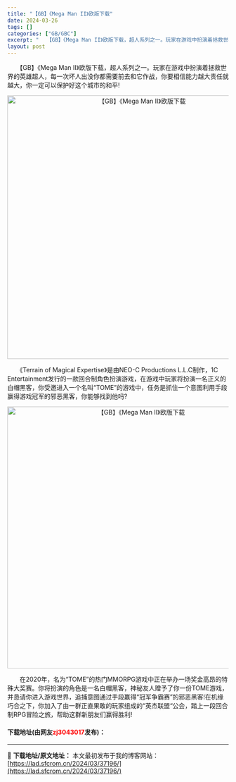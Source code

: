 ```yaml
---
title: "【GB】《Mega Man II》欧版下载"
date: 2024-03-26
tags: []
categories: ["GB/GBC"]
excerpt: "　　【GB】《Mega Man II》欧版下载，超人系列之一。玩家在游戏中扮演着拯救世界的英雄超人，每一次坏人出没你都需要前去和它作战，你要相信能力越大责任就越大，你一定可以保护好这个城市的和平! 　　《Terrain of Magical Expertise》是由NEO-C Productions&hellip;"
layout: post
---
```


 <p>　　【GB】《Mega Man II》欧版下载，超人系列之一。玩家在游戏中扮演着拯救世界的英雄超人，每一次坏人出没你都需要前去和它作战，你要相信能力越大责任就越大，你一定可以保护好这个城市的和平!</p> <p align="center"><img align="" border="0" src="https://lad.sfcrom.cn/wp-content/uploads/2024/03/20240326_660281305a18f.png" width="598" alt="【GB】《Mega Man II》欧版下载" /></p> <p>　　《Terrain of Magical Expertise》是由NEO-C Productions L.L.C制作，1C Entertainment发行的一款回合制角色扮演游戏，在游戏中玩家将扮演一名正义的白帽黑客，你受邀进入一个名叫&ldquo;TOME&rdquo;的游戏中，任务是抓住一个意图利用手段赢得游戏冠军的邪恶黑客，你能够找到他吗?</p> <p align="center"><img align="" border="0" src="https://lad.sfcrom.cn/wp-content/uploads/2024/03/20240326_66028131194f9.png" width="594" alt="【GB】《Mega Man II》欧版下载" /></p> <p>　　在2020年，名为&ldquo;TOME&rdquo;的热门MMORPG游戏中正在举办一场奖金高昂的特殊大奖赛。你将扮演的角色是一名白帽黑客，神秘友人赠予了你一份TOME游戏，并恳请你进入游戏世界，追捕意图通过手段赢得&ldquo;冠军争霸赛&rdquo;的邪恶黑客!在机缘巧合之下，你加入了由一群正直果敢的玩家组成的&ldquo;英杰联盟&ldquo;公会，踏上一段回合制RPG冒险之旅，帮助这群新朋友们赢得胜利!</p> <p><h4>下载地址(由网友<font color="red">zj3043017</font>发布)：</h4></p> 

---
📖 **下载地址/原文地址：** 本文最初发布于我的博客网站：[https://lad.sfcrom.cn/2024/03/37196/](https://lad.sfcrom.cn/2024/03/37196/)
